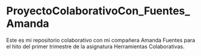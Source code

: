 # ProyectoColaborativoCon_Fuentes_Amanda
Este es mi repositorio colaborativo con mi compañera Amanda Fuentes para el hito del primer trimestre de la asignatura Herramientas Colaborativas.
